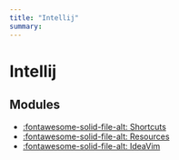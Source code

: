```yaml
---
title: "Intellij"
summary:
---
```


Intellij
===

Modules
---

- [:fontawesome-solid-file-alt: Shortcuts](01-shortcuts.md)
- [:fontawesome-solid-file-alt: Resources](02-resources.md)
- [:fontawesome-solid-file-alt: IdeaVim](03-ideavim.md)
